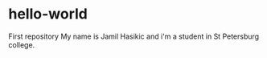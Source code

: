 # hello-world
First repository
My name is Jamil Hasikic and i'm a student in St Petersburg college.

